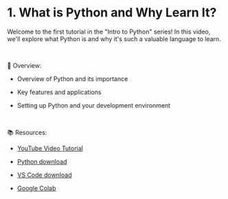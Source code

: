 # 1. What is Python and Why Learn It?

Welcome to the first tutorial in the "Intro to Python" series! In this video, we'll explore what Python is and why it's such a valuable language to learn.

<br>

📃 Overview:

- Overview of Python and its importance

- Key features and applications

- Setting up Python and your development environment

<br>

📚 Resources:

- [YouTube Video Tutorial](https://www.youtube.com/watch?v=DFEz-CglTRs&list=PLV57UHaznOBloZAvTazMzaFUkEl2EygNG&index=1)

- [Python download](https://www.python.org/downloads/)

- [VS Code download](https://code.visualstudio.com/download)

- [Google Colab](https://colab.research.google.com/)
